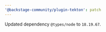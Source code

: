 ```yaml
---
'@backstage-community/plugin-tekton': patch
---
```


Updated dependency `@types/node` to `18.19.67`.
